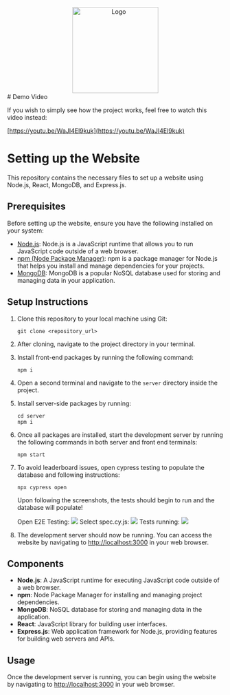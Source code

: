 <center>
  <img src="https://arjun.needs-to-s.top/7bUuh84.png" alt="Logo" width="200">
</center>
# Demo Video

If you wish to simply see how the project works, feel free to watch this video instead:

 [https://youtu.be/WaJI4El9kuk](https://youtu.be/WaJI4El9kuk)
# Setting up the Website

This repository contains the necessary files to set up a website using Node.js, React, MongoDB, and Express.js.

## Prerequisites

Before setting up the website, ensure you have the following installed on your system:

- [Node.js](https://nodejs.org/en): Node.js is a JavaScript runtime that allows you to run JavaScript code outside of a web browser.
- [npm (Node Package Manager)](https://www.npmjs.com): npm is a package manager for Node.js that helps you install and manage dependencies for your projects.
- [MongoDB](https://www.mongodb.com): MongoDB is a popular NoSQL database used for storing and managing data in your application.

## Setup Instructions

1. Clone this repository to your local machine using Git:

    ```
    git clone <repository_url>
    ```

2. After cloning, navigate to the project directory in your terminal.

3. Install front-end packages by running the following command:

    ```
    npm i
    ```

4. Open a second terminal and navigate to the `server` directory inside the project.

5. Install server-side packages by running:

    ```
    cd server
    npm i
    ```

6. Once all packages are installed, start the development server by running the following commands in both server and front end terminals:

    ```
    npm start
    ```
7. To avoid leaderboard issues, open cypress testing to populate the database and following instructions:

    ```
    npx cypress open
    ```
      Upon following the screenshots, the tests should begin to run and the database will populate!

      Open E2E Testing:
      <img src="https://arjun.needs-to-s.top/4DPEwJs.png">
      Select spec.cy.js:
      <img src="https://arjun.needs-to-s.top/9wkrbBN.png">
      Tests running:
      <img src="https://arjun.needs-to-s.top/AWbV64K.png">

8. The development server should now be running. You can access the website by navigating to [http://localhost:3000](http://localhost:3000) in your web browser.

## Components

- **Node.js**: A JavaScript runtime for executing JavaScript code outside of a web browser.
- **npm**: Node Package Manager for installing and managing project dependencies.
- **MongoDB**: NoSQL database for storing and managing data in the application.
- **React**: JavaScript library for building user interfaces.
- **Express.js**: Web application framework for Node.js, providing features for building web servers and APIs.

## Usage

Once the development server is running, you can begin using the website by navigating to [http://localhost:3000](http://localhost:3000) in your web browser.

